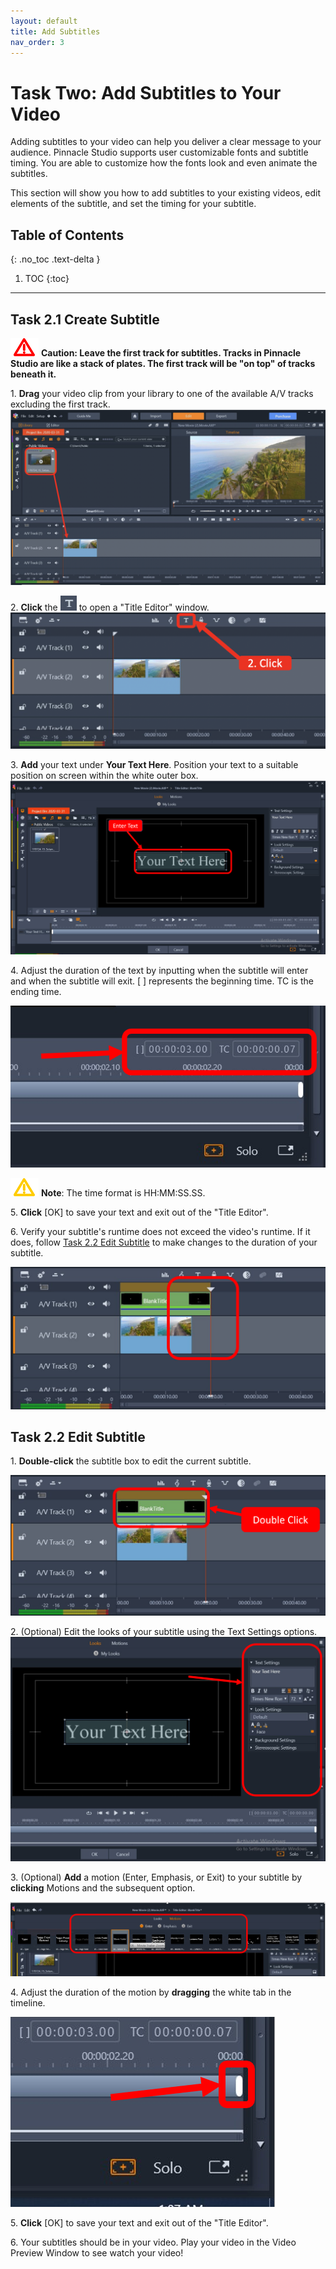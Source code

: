 ```yaml
---
layout: default
title: Add Subtitles
nav_order: 3
---
```

# Task Two: Add Subtitles to Your Video

Adding subtitles to your video can help you deliver a clear message to your audience. Pinnacle Studio supports
user customizable fonts and subtitle timing. You are able to customize how the fonts look and even animate the subtitles. 

This section will show you how to add subtitles to your existing videos, edit elements of the subtitle, and set the timing
for your subtitle.

## Table of Contents
{: .no_toc .text-delta }

1. TOC
{:toc}

---


## Task 2.1 Create Subtitle 


![c](images/critical.png)
**Caution: Leave the first track for subtitles. Tracks in Pinnacle Studio are like a stack of
 plates. The first track will be "on top" of tracks beneath it.**  
 
 
1\. **Drag** your video clip from your library to one of the available A/V tracks excluding the first track.
![Copy_Video](images/copy-vid-to-track.png)
 
2\. **Click** the ![the T](images/the-T.png) to open a "Title Editor" window. 
![click T](images/click-title-editor.png)

3\. **Add** your text under **Your Text Here**. Position your text to a suitable position on screen 
within the white outer box. 
![Enter Text](images/enter-text.png)



4\. Adjust the duration of the text by inputting when the subtitle will enter and when the subtitle will exit.
[ ] represents the beginning time. TC is the ending time. 

![adjust time](images/adjust-time.png)

![w](images/warning.png) **Note**: The time format is HH:MM:SS.SS.  


5\. **Click** [OK] to save your text and exit out of the "Title Editor".  


6\. Verify your subtitle's runtime does not exceed the video's runtime. If it does, follow 
[Task 2.2 Edit Subtitle](https://shihkster1015.github.io/Em-Kevin-Pinnacle-Studio/docs/Subtitles/#task-22-edit-subtitle) to make changes to the duration
of your subtitle.  

![text past video](images/text-cant-be-past-video.png)

## Task 2.2 Edit Subtitle 

1\. **Double-click** the subtitle box to edit the current subtitle.  

![double click](images/double-click-text.png)

2\. (Optional) Edit the looks of your subtitle using the Text Settings options.  
![edit text look](images/edit-text-look.png)

3\. (Optional) **Add** a motion (Enter, Emphasis, or Exit) to your subtitle by **clicking** Motions and the subsequent option.  

![select motion](images/select-motion.png)

4\. Adjust the duration of the motion by **dragging** the white tab in the timeline.  

![white bar](images/white-bar.png)

5\. **Click** [OK] to save your text and exit out of the "Title Editor". 

6\. Your subtitles should be in your video. Play your video in the Video Preview Window to see watch your video!